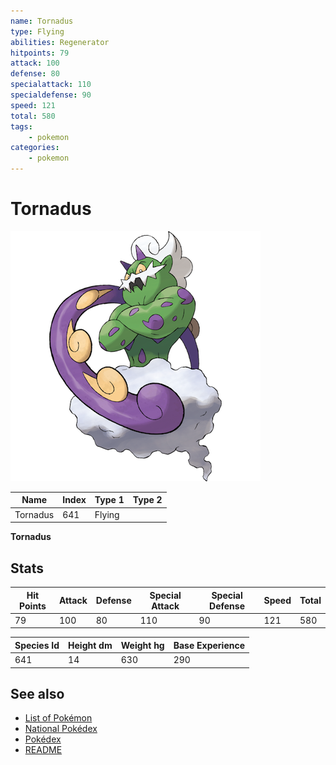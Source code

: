 ```yaml
---
name: Tornadus
type: Flying
abilities: Regenerator
hitpoints: 79
attack: 100
defense: 80
specialattack: 110
specialdefense: 90
speed: 121
total: 580
tags:
    - pokemon
categories:
    - pokemon
---
```


# Tornadus


![Tornadus](images/641.png)

| **Name** | **Index** | **Type 1** | **Type 2** |
|----|----|----|----|
| Tornadus | 641 | Flying  |  |

**Tornadus** 


## Stats

| **Hit Points** | **Attack** | **Defense** | **Special Attack** | **Special Defense** | **Speed** | **Total** |
|----------------|------------|-------------|--------------------|---------------------|-----------|-----------|
| 79 | 100 | 80 | 110 | 90 | 121 | 580 |


| **Species Id** | **Height dm** | **Weight hg** | **Base Experience** |
|----------------|------------|------------|---------------------|
| 641 | 14 | 630 | 290 |

## See also

- [List of Pokémon](../pokemon.md)
- [National Pokédex](../national_pokedex.md)
- [Pokédex](../pokedex.md)
- [README](../README.md)
